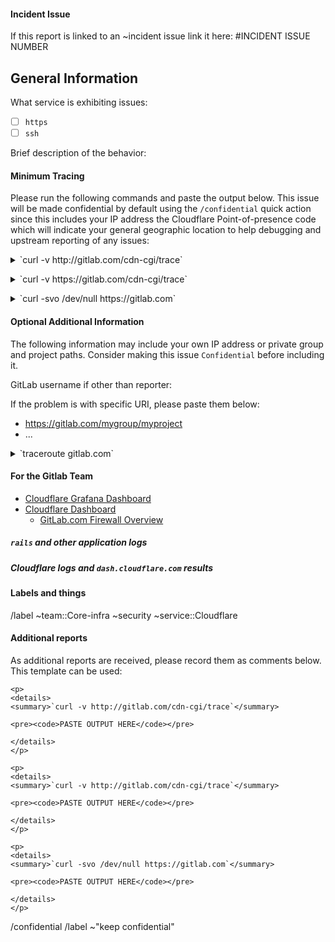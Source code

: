 
#### Incident Issue

If this report is linked to an ~incident issue link it here: #INCIDENT ISSUE NUMBER

## General Information

What service is exhibiting issues:

- [ ] `https`
- [ ] `ssh`

Brief description of the behavior:

#### Minimum Tracing

Please run the following commands and paste the output below. This issue will
be made confidential by default using the `/confidential` quick action since
this includes your IP address the Cloudflare Point-of-presence code which will
indicate your general geographic location to help debugging and upstream
reporting of any issues:

<p>
<details>
<summary>`curl -v http://gitlab.com/cdn-cgi/trace`</summary>

<pre><code>PASTE OUTPUT HERE</code></pre>

</details>
</p>

<p>
<details>
<summary>`curl -v https://gitlab.com/cdn-cgi/trace`</summary>

<pre><code>PASTE OUTPUT HERE</code></pre>

</details>
</p>

<p>
<details>
<summary>`curl -svo /dev/null https://gitlab.com`</summary>

<pre><code>PASTE OUTPUT HERE</code></pre>

</details>
</p>

#### Optional Additional Information

The following information may include your own IP address or private group
and project paths. Consider making this issue `Confidential` before including it.


GitLab username if other than reporter:


If the problem is with specific URI, please paste them below:

- https://gitlab.com/mygroup/myproject
- ...


<p>
<details>
<summary>`traceroute gitlab.com`</summary>

<pre><code>PASTE OUTPUT HERE</code></pre>

</details>
</p>

#### For the Gitlab Team

- [Cloudflare Grafana Dashboard](https://dashboards.gitlab.net/d/sPqgMv9Zk/cloudflare-traffic-overview?orgId=1&refresh=30s)
- [Cloudflare Dashboard](https://dash.cloudflare.com)
  - [GitLab.com Firewall Overview](https://dash.cloudflare.com/852e9d53d0f8adbd9205389356f2303d/gitlab.com/firewall)

##### `rails` and other application logs

<!-- Link to elastic short urls here -->

##### Cloudflare logs and `dash.cloudflare.com` results

<!-- -->


#### Labels and things


/label ~team::Core-infra ~security ~service::Cloudflare


#### Additional reports

As additional reports are received, please record them as comments below. This
template can be used:

```
<p>
<details>
<summary>`curl -v http://gitlab.com/cdn-cgi/trace`</summary>

<pre><code>PASTE OUTPUT HERE</code></pre>

</details>
</p>

<p>
<details>
<summary>`curl -v http://gitlab.com/cdn-cgi/trace`</summary>

<pre><code>PASTE OUTPUT HERE</code></pre>

</details>
</p>

<p>
<details>
<summary>`curl -svo /dev/null https://gitlab.com`</summary>

<pre><code>PASTE OUTPUT HERE</code></pre>

</details>
</p>
```

/confidential
/label ~"keep confidential"

